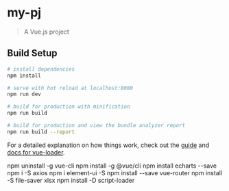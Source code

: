# my-pj

> A Vue.js project

## Build Setup

``` bash
# install dependencies
npm install

# serve with hot reload at localhost:8080
npm run dev

# build for production with minification
npm run build

# build for production and view the bundle analyzer report
npm run build --report
```

For a detailed explanation on how things work, check out the [guide](http://vuejs-templates.github.io/webpack/) and [docs for vue-loader](http://vuejs.github.io/vue-loader).

npm uninstall -g vue-cli
npm install -g @vue/cli
npm install echarts --save
npm i -S axios
npm i element-ui -S
npm install --save vue-router
npm install -S file-saver xlsx
npm install -D script-loader